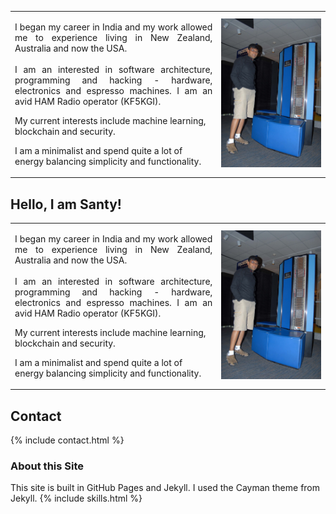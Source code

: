 
<style type="text/css">

</style>

<div class="tg-wrap"><table class="tg">
  <tr>
    <td class="tg-yw4l"> <p align = "justify">
            I began my career in India and my work allowed me to experience living in New Zealand, Australia and now the USA. 
            <br>
            <br>
             I am an interested in software architecture, programming and hacking - hardware, electronics and espresso machines. I am an avid HAM Radio operator (KF5KGI). <br>

My current interests include machine learning, blockchain and security. <br>

I am a minimalist and spend quite a lot of energy balancing simplicity and functionality.<br>
</p></td>
    <td class="tg-yw4l"><img src = "/images/santy_cray.jpg"></td>
  </tr>
</table></div>



## Hello, I am Santy!
<div>
<!-- Main intro section -->
<table class="main_page_table">
    <tr>
        <td>
        <p align = "justify">
            I began my career in India and my work allowed me to experience living in New Zealand, Australia and now the USA. 
            <br>
            <br>
             I am an interested in software architecture, programming and hacking - hardware, electronics and espresso machines. I am an avid HAM Radio operator (KF5KGI). <br>

My current interests include machine learning, blockchain and security. <br>

I am a minimalist and spend quite a lot of energy balancing simplicity and functionality.<br>
</p>
        </td>
        <td>
        <img src = "/images/santy_cray.jpg">
        </td>
    </tr>
</table>

</div>

## Contact 

{% include contact.html %}

### About this Site

This site is built in GitHub Pages and Jekyll. I used the Cayman theme from Jekyll.
{% include skills.html %}
